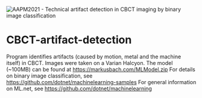 ![AAPM2021 - Technical artifact detection in CBCT imaging by binary image classification](https://user-images.githubusercontent.com/51229588/123957258-dc160e00-d9ab-11eb-803d-dafe22e6683b.png)
# CBCT-artifact-detection
Program identifies artifacts (caused by motion, metal and the machine itself) in CBCT. Images were taken on a Varian Halcyon.
 The model (~100MB) can be found at https://markusbach.com/MLModel.zip
 For details on binary image classification, see https://github.com/dotnet/machinelearning-samples
 For general information on ML.net, see https://github.com/dotnet/machinelearning
